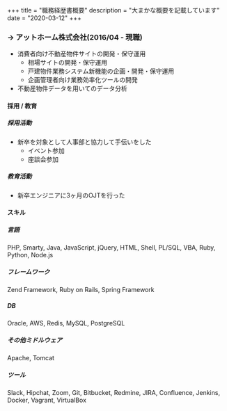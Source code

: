 +++
title = "職務経歴書概要"
description = "大まかな概要を記載しています"
date = "2020-03-12"
+++

### -> アットホーム株式会社(2016/04 - 現職)
- 消費者向け不動産物件サイトの開発・保守運用
  - 相場サイトの開発・保守運用
  - 戸建物件業務システム新機能の企画・開発・保守運用
  - 企画管理者向け業務効率化ツールの開発
- 不動産物件データを用いてのデータ分析

#### 採用 / 教育
##### 採用活動
- 新卒を対象として人事部と協力して手伝いをした
  - イベント参加
  - 座談会参加
##### 教育活動
- 新卒エンジニアに3ヶ月のOJTを行った

#### スキル
##### 言語
PHP, Smarty, Java, JavaScript, jQuery, HTML, Shell, PL/SQL, VBA, Ruby, Python, Node.js

##### フレームワーク
Zend Framework, Ruby on Rails, Spring Framework

##### DB
Oracle, AWS, Redis, MySQL, PostgreSQL

##### その他ミドルウェア
Apache, Tomcat

##### ツール
Slack, Hipchat, Zoom, Git, Bitbucket, Redmine, JIRA, Confluence, Jenkins, Docker, Vagrant, VirtualBox